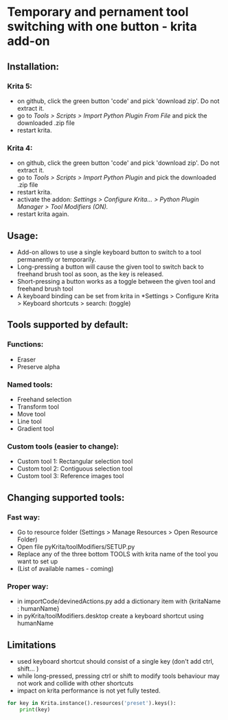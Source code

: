 # Temporary and pernament tool switching with one button - krita add-on

## Installation:
### Krita 5:
- on github, click the green button 'code' and pick 'download zip'. Do not extract it.
- go to *Tools > Scripts > Import Python Plugin From File* and pick the downloaded .zip file
- restart krita.

### Krita 4:
- on github, click the green button 'code' and pick 'download zip'. Do not extract it.
- go to *Tools > Scripts > Import Python Plugin* and pick the downloaded .zip file
- restart krita.
- activate the addon: *Settings > Configure Krita... > Python Plugin Manager > Tool Modifiers (ON).*
- restart krita again.

## Usage:
- Add-on allows to use a single keyboard button to switch to a tool permanently or temporarily.
- Long-pressing a button will cause the given tool to switch back to freehand brush tool as soon, as the key is released.
- Short-pressing a button works as a toggle between the given tool and freehand brush tool
- A keyboard binding can be set from krita in *Settings > Configure Krita > Keyboard shortcuts > search: (toggle)

## Tools supported by default:
### Functions:
- Eraser
- Preserve alpha
### Named tools:
- Freehand selection
- Transform tool
- Move tool
- Line tool
- Gradient tool
### Custom tools (easier to change):
- Custom tool 1: Rectangular selection tool
- Custom tool 2: Contiguous selection tool
- Custom tool 3: Reference images tool

## Changing supported tools:
### Fast way:
- Go to resource folder (Settings > Manage Resources > Open Resource Folder)
- Open file pyKrita/toolModifiers/SETUP.py
- Replace any of the three bottom TOOLS with krita name of the tool you want to set up
- (List of available names - coming)

### Proper way:
- in importCode/devinedActions.py add a dictionary item with {kritaName : humanName}
- in pyKrita/toolModifiers.desktop create a keyboard shortcut using humanName

## Limitations
- used keyboard shortcut should consist of a single key (don't add ctrl, shift... )
- while long-pressed, pressing ctrl or shift to modify tools behaviour may not work and collide with other shortcuts
- impact on krita performance is not yet fully tested. 

``` python
for key in Krita.instance().resources('preset').keys():
    print(key)
```